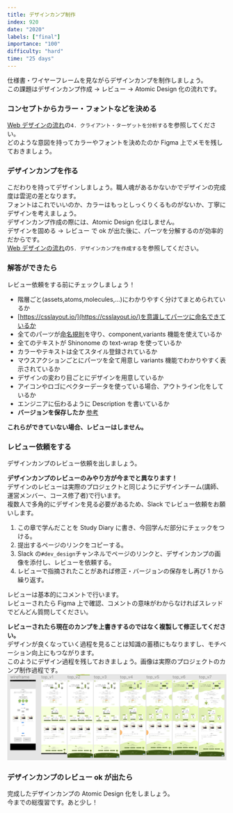 ```yaml
---
title: デザインカンプ制作
index: 920
date: "2020"
labels: ["final"]
importance: "100"
difficulty: "hard"
time: "25 days"
---
```


仕様書・ワイヤーフレームを見ながらデザインカンプを制作しましょう。  
この課題はデザインカンプ作成 -> レビュー -> Atomic Design 化の流れです。

### コンセプトからカラー・フォントなどを決める

[Web デザインの流れ](/final/)の`4. クライアント・ターゲットを分析する`を参照してください。  
どのような意図を持ってカラーやフォントを決めたのか Figma 上でメモを残しておきましょう。

### デザインカンプを作る

こだわりを持ってデザインしましょう。職人魂があるかないかでデザインの完成度は雲泥の差となります。  
フォントはこれでいいのか、カラーはもっとしっくりくるものがないか、丁寧にデザインを考えましょう。  
デザインカンプ作成の際には、Atomic Design 化はしません。  
デザインを固める -> レビュー で ok が出た後に、パーツを分解するのが効率的だからです。  
[Web デザインの流れ](/final/)の`5. デザインカンプを作成する`を参照してください。

### 解答ができたら

レビュー依頼をする前にチェックしましょう！

- 階層ごと(assets,atoms,molecules,...)にわかりやすく分けてまとめられているか
- [https://csslayout.io/](https://csslayout.io/)を意識してパーツに命名できているか
- 全てのパーツが[命名規則](/web/atomic-design)を守り、component,variants 機能を使えているか
- 全てのテキストが Shinonome の text-wrap を使っているか
- カラーやテキストは全てスタイル登録されているか
- マウスアクションごとにパーツを全て用意し variants 機能でわかりやすく表示されているか
- デザインの変わり目ごとにデザインを用意しているか
- アイコンやロゴにベクターデータを使っている場合、アウトライン化をしているか
- エンジニアに伝わるように Description を書いているか
- **バージョンを保存したか** [参考](/figma/section2-3/)

**これらができていない場合、レビューはしません。**

### レビュー依頼をする

デザインカンプのレビュー依頼を出しましょう。

**デザインカンプのレビューのみやり方が今までと異なります！**  
デザインのレビューは実際のプロジェクトと同じようにデザインチーム(講師、運営メンバー、コース修了者)で行います。  
複数人で多角的にデザインを見る必要があるため、Slack でレビュー依頼をお願いします。

1. この章で学んだことを Study Diary に書き、今回学んだ部分にチェックをつける。
2. 提出するページのリンクをコピーする。
3. Slack の`#dev_design`チャンネルでページのリンクと、デザインカンプの画像を添付し、レビューを依頼する。
4. レビューで指摘されたことがあれば修正・バージョンの保存をし再び 1 から繰り返す。

レビューは基本的にコメントで行います。  
レビューされたら Figma 上で確認、コメントの意味がわからなければスレッドでどんどん質問してください。

**レビューされたら現在のカンプを上書きするのではなく複製して修正してください。**  
デザインが良くなっていく過程を見ることは知識の蓄積にもなりますし、モチベーション向上にもつながります。  
このようにデザイン過程を残しておきましょう。画像は実際のプロジェクトのカンプ制作過程です。
![progress](./img/progress.png)

### デザインカンプのレビュー ok が出たら

完成したデザインカンプの Atomic Design 化をしましょう。  
今までの総復習です。あと少し！
